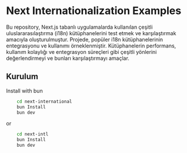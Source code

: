 # Next Internationalization Examples

Bu repository, Next.js tabanlı uygulamalarda kullanılan çeşitli uluslararasılaştırma (i18n) kütüphanelerini test etmek ve karşılaştırmak amacıyla oluşturulmuştur. Projede, popüler i18n kütüphanelerinin entegrasyonu ve kullanımı örneklenmiştir. Kütüphanelerin performans, kullanım kolaylığı ve entegrasyon süreçleri gibi çeşitli yönlerini değerlendirmeyi ve bunları karşılaştırmayı amaçlar.

## Kurulum

Install with bun

```bash
    cd next-international
    bun Install
    bun dev
```

or

```bash
    cd next-intl
    bun Install
    bun dev
```
